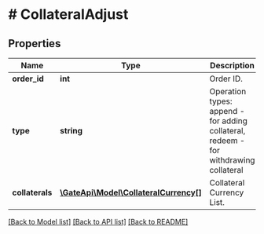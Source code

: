 # # CollateralAdjust

## Properties

Name | Type | Description | Notes
------------ | ------------- | ------------- | -------------
**order_id** | **int** | Order ID. | 
**type** | **string** | Operation types: append - for adding collateral, redeem - for withdrawing collateral | 
**collaterals** | [**\GateApi\Model\CollateralCurrency[]**](CollateralCurrency.md) | Collateral Currency List. | [optional] 

[[Back to Model list]](../../README.md#documentation-for-models) [[Back to API list]](../../README.md#documentation-for-api-endpoints) [[Back to README]](../../README.md)
